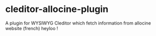 cleditor-allocine-plugin
========================

A plugin for WYSIWYG Cleditor which fetch information from allocine website (french)
heyloo !
